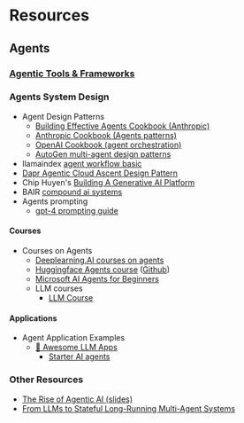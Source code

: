 # Resources 
## Agents 
### [Agentic Tools & Frameworks](./Agents/stack-tools.md#top-agentic-system-frameworks)
### Agents System Design
- Agent Design Patterns
    - [Building Effective Agents Cookbook (Anthropic)](https://www.anthropic.com/engineering/building-effective-agents)
    - [Anthropic Cookbook (Agents patterns)](https://github.com/anthropics/anthropic-cookbook/tree/main/patterns/agents)
    - [OpenAI Cookbook (agent orchestration)](https://cookbook.openai.com/examples/orchestrating_agents)
    - [AutoGen multi-agent design patterns](https://microsoft.github.io/autogen/stable/user-guide/core-user-guide/design-patterns/intro.html)
- llamaindex [agent workflow basic](https://docs.llamaindex.ai/en/stable/examples/agent/agent_workflow_basic/)
- [Dapr Agentic Cloud Ascent Design Pattern](https://github.com/panaversity/learn-agentic-ai/blob/main/comprehensive_guide_daca.md)
- Chip Huyen's [Building A Generative AI Platform](https://huyenchip.com/2024/07/25/genai-platform.html#step_1_enhance_context)
- BAIR [compound ai systems](https://bair.berkeley.edu/blog/2024/02/18/compound-ai-systems/)
- Agents prompting 
    - [gpt-4 prompting guide](https://cookbook.openai.com/examples/gpt4-1_prompting_guide)
#### Courses 
- Courses on Agents 
    - [Deeplearning.AI courses on agents](https://www.deeplearning.ai/courses/?courses_date_desc%5BrefinementList%5D%5Btopic%5D%5B0%5D=Agents&courses_date_desc%5Bpage%5D=2)
    - [Huggingface Agents course](https://huggingface.co/learn/agents-course/) ([Github](https://github.com/huggingface/agents-course))
    - [Microsoft AI Agents for Beginners](https://github.com/microsoft/ai-agents-for-beginners?tab=readme-ov-file)
    - LLM courses
        - [LLM Course](https://github.com/mlabonne/llm-course)


#### Applications
- Agent Application Examples 
    - [🌟 Awesome LLM Apps](https://github.com/Shubhamsaboo/awesome-llm-apps?tab=readme-ov-file)
        - [Starter AI agents](https://github.com/Shubhamsaboo/awesome-llm-apps/tree/main/starter_ai_agents)

    
### Other Resources
- [The Rise of Agentic AI (slides)](https://docs.google.com/presentation/d/1VNFGsCYMDT1VTe8W1wxFbmAwYsJ1I0Y-6CnTvuCEn98/edit?slide=id.g4dfce81f19_0_45#slide=id.g4dfce81f19_0_45)
- [From LLMs to Stateful Long-Running Multi-Agent Systems](https://github.com/panaversity/learn-agentic-ai/blob/main/-01_lets_get_started/03_from_llms_to_stateful_long_runningl_multi_agents/01_what_are_multi_agent_systems.md)